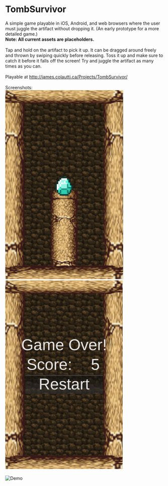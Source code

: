 # TombSurvivor
A simple game playable in iOS, Android, and web browsers where the user must juggle the artifact without dropping it. (An early prototype for a more detailed game.)
<br>
<b>Note: All current assets are placeholders.</b>
<br><br>
Tap and hold on the artifact to pick it up. It can be dragged around freely and thrown by swiping quickly before releasing. Toss it up and make sure to catch it before it falls off the screen! Try and juggle the artifact as many times as you can.
<br><br>
Playable at http://james.colautti.ca/Projects/TombSurvivor/
<br><br>
Screenshots:
<br>
<img src="https://github.com/james-colautti/TombSurvivor/blob/master/examples/preview1.png" height="600" alt="Start">
<img src="https://github.com/james-colautti/TombSurvivor/blob/master/examples/preview2.png" height="600" alt="Game Over">
<br><br>
<img src="https://github.com/james-colautti/TombSurvivor/blob/master/examples/preview3.gif" height="600" alt="Demo">
